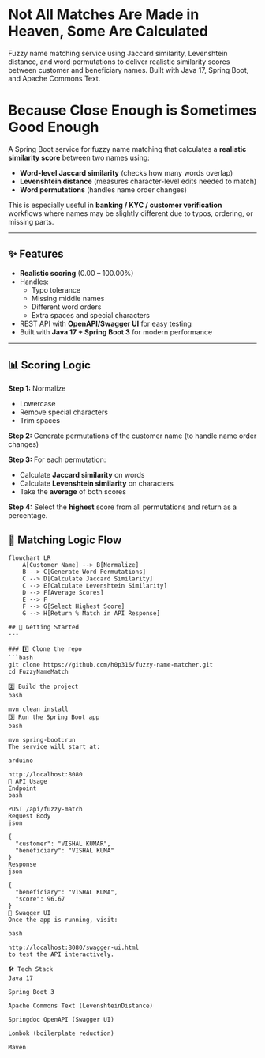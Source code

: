# Not All Matches Are Made in Heaven, Some Are Calculated
Fuzzy name matching service using Jaccard similarity, Levenshtein distance, and word permutations to deliver realistic similarity scores between customer and beneficiary names. Built with Java 17, Spring Boot, and Apache Commons Text.


# Because Close Enough is Sometimes Good Enough
A Spring Boot service for fuzzy name matching that calculates a **realistic similarity score** between two names using:
- **Word-level Jaccard similarity** (checks how many words overlap)
- **Levenshtein distance** (measures character-level edits needed to match)
- **Word permutations** (handles name order changes)

This is especially useful in **banking / KYC / customer verification** workflows where names may be slightly different due to typos, ordering, or missing parts.

---

## ✨ Features
- **Realistic scoring** (0.00 – 100.00%)
- Handles:
  - Typo tolerance  
  - Missing middle names  
  - Different word orders  
  - Extra spaces and special characters
- REST API with **OpenAPI/Swagger UI** for easy testing
- Built with **Java 17 + Spring Boot 3** for modern performance

---

## 📊 Scoring Logic

**Step 1:** Normalize  
- Lowercase  
- Remove special characters  
- Trim spaces  

**Step 2:** Generate permutations of the customer name (to handle name order changes)  

**Step 3:** For each permutation:
- Calculate **Jaccard similarity** on words  
- Calculate **Levenshtein similarity** on characters  
- Take the **average** of both scores  

**Step 4:** Select the **highest** score from all permutations and return as a percentage.

## 🔄 Matching Logic Flow

```mermaid
flowchart LR
    A[Customer Name] --> B[Normalize]
    B --> C[Generate Word Permutations]
    C --> D[Calculate Jaccard Similarity]
    C --> E[Calculate Levenshtein Similarity]
    D --> F[Average Scores]
    E --> F
    F --> G[Select Highest Score]
    G --> H[Return % Match in API Response]

## 🚀 Getting Started
---

### 1️⃣ Clone the repo
```bash
git clone https://github.com/h0p316/fuzzy-name-matcher.git
cd FuzzyNameMatch

2️⃣ Build the project
bash

mvn clean install
3️⃣ Run the Spring Boot app
bash

mvn spring-boot:run
The service will start at:

arduino

http://localhost:8080
📡 API Usage
Endpoint
bash

POST /api/fuzzy-match
Request Body
json

{
  "customer": "VISHAL KUMAR",
  "beneficiary": "VISHAL KUMA"
}
Response
json

{
  "beneficiary": "VISHAL KUMA",
  "score": 96.67
}
📖 Swagger UI
Once the app is running, visit:

bash

http://localhost:8080/swagger-ui.html
to test the API interactively.

🛠 Tech Stack
Java 17

Spring Boot 3

Apache Commons Text (LevenshteinDistance)

Springdoc OpenAPI (Swagger UI)

Lombok (boilerplate reduction)

Maven


